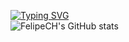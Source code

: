 [![Typing SVG](https://readme-typing-svg.demolab.com/?lines=Welcome+for+my+Github)](https://git.io/typing-svg)<br>
![FelipeCH's GitHub stats](https://github-readme-stats.vercel.app/api?username=lipef23937&show_icons=true&theme=dracula)

